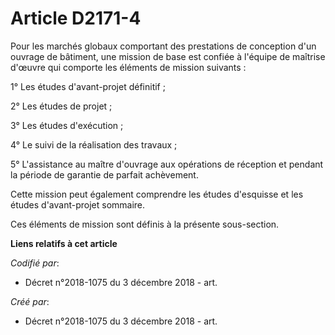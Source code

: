 # Article D2171-4

Pour les marchés globaux comportant des prestations de conception d'un ouvrage de bâtiment, une mission de base est confiée à
l'équipe de maîtrise d'œuvre qui comporte les éléments de mission suivants :

1° Les études d'avant-projet définitif ;

2° Les études de projet ;

3° Les études d'exécution ;

4° Le suivi de la réalisation des travaux ;

5° L'assistance au maître d'ouvrage aux opérations de réception et pendant la période de garantie de parfait achèvement.

Cette mission peut également comprendre les études d'esquisse et les études d'avant-projet sommaire.

Ces éléments de mission sont définis à la présente sous-section.

**Liens relatifs à cet article**

_Codifié par_:

  - Décret n°2018-1075 du 3 décembre 2018 - art.

_Créé par_:

  - Décret n°2018-1075 du 3 décembre 2018 - art.
